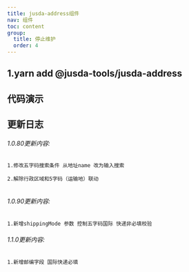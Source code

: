 ```yaml
---
title: jusda-address组件
nav: 组件
toc: content
group: 
  title: 停止维护
  order: 4
---
```

## 1.yarn add @jusda-tools/jusda-address

## 代码演示

<code iframe="600" src="../../demo/jusda-address/index.tsx"></code>

## 更新日志
###### 1.0.80更新内容:
```base
1.修改五字码搜索条件 从地址name 改为输入搜索
 
2.解除行政区域和5字码（运输地）联动


```
###### 1.0.90更新内容:
```base
1.新增shippingMode 参数 控制五字码国际 快递非必填校验

```

###### 1.1.0更新内容:
```base
1.新增邮编字段 国际快递必填

```